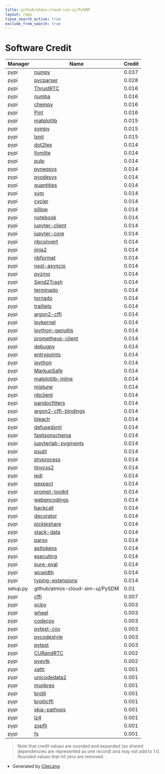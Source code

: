 ```yaml
---
title: github/atmos-cloud-sim-uj/PySDM
layout: repo
tipue_search_active: true
exclude_from_search: true
---
```

# Software Credit

|Manager|Name|Credit|
|-------|----|------|
|pypi|[numpy](https://www.numpy.org)|0.037|
|pypi|[pycparser](https://pypi.org/project/pycparser)|0.028|
|pypi|[ThrustRTC](https://github.com/fynv/ThrustRTC)|0.016|
|pypi|[numba](https://numba.pydata.org)|0.016|
|pypi|[chempy](https://github.com/bjodah/chempy)|0.016|
|pypi|[Pint](https://github.com/hgrecco/pint)|0.016|
|pypi|[matplotlib](https://matplotlib.org)|0.015|
|pypi|[sympy](https://sympy.org)|0.015|
|pypi|[lxml](https://pypi.org/project/lxml)|0.015|
|pypi|[dot2tex](https://github.com/kjellmf/dot2tex)|0.014|
|pypi|[llvmlite](http://llvmlite.readthedocs.io)|0.014|
|pypi|[pulp](https://github.com/coin-or/pulp)|0.014|
|pypi|[pyneqsys](https://github.com/bjodah/pyneqsys)|0.014|
|pypi|[pyodesys](https://github.com/bjodah/pyodesys)|0.014|
|pypi|[quantities](http://python-quantities.readthedocs.io/)|0.014|
|pypi|[sym](https://github.com/bjodah/sym)|0.014|
|pypi|[cycler](https://github.com/matplotlib/cycler)|0.014|
|pypi|[pillow](https://python-pillow.org)|0.014|
|pypi|[notebook](https://pypi.org/project/notebook)|0.014|
|pypi|[jupyter-client](https://pypi.org/project/jupyter-client)|0.014|
|pypi|[jupyter-core](https://pypi.org/project/jupyter-core)|0.014|
|pypi|[nbconvert](https://pypi.org/project/nbconvert)|0.014|
|pypi|[jinja2](https://pypi.org/project/jinja2)|0.014|
|pypi|[nbformat](https://pypi.org/project/nbformat)|0.014|
|pypi|[nest-asyncio](https://pypi.org/project/nest-asyncio)|0.014|
|pypi|[pyzmq](https://pypi.org/project/pyzmq)|0.014|
|pypi|[Send2Trash](https://pypi.org/project/Send2Trash)|0.014|
|pypi|[terminado](https://pypi.org/project/terminado)|0.014|
|pypi|[tornado](https://pypi.org/project/tornado)|0.014|
|pypi|[traitlets](https://pypi.org/project/traitlets)|0.014|
|pypi|[argon2-cffi](https://pypi.org/project/argon2-cffi)|0.014|
|pypi|[ipykernel](https://pypi.org/project/ipykernel)|0.014|
|pypi|[ipython-genutils](https://pypi.org/project/ipython-genutils)|0.014|
|pypi|[prometheus-client](https://pypi.org/project/prometheus-client)|0.014|
|pypi|[debugpy](https://pypi.org/project/debugpy)|0.014|
|pypi|[entrypoints](https://pypi.org/project/entrypoints)|0.014|
|pypi|[ipython](https://pypi.org/project/ipython)|0.014|
|pypi|[MarkupSafe](https://pypi.org/project/MarkupSafe)|0.014|
|pypi|[matplotlib-inline](https://pypi.org/project/matplotlib-inline)|0.014|
|pypi|[mistune](https://pypi.org/project/mistune)|0.014|
|pypi|[nbclient](https://pypi.org/project/nbclient)|0.014|
|pypi|[pandocfilters](https://pypi.org/project/pandocfilters)|0.014|
|pypi|[argon2-cffi-bindings](https://pypi.org/project/argon2-cffi-bindings)|0.014|
|pypi|[bleach](https://pypi.org/project/bleach)|0.014|
|pypi|[defusedxml](https://pypi.org/project/defusedxml)|0.014|
|pypi|[fastjsonschema](https://pypi.org/project/fastjsonschema)|0.014|
|pypi|[jupyterlab-pygments](https://pypi.org/project/jupyterlab-pygments)|0.014|
|pypi|[psutil](https://pypi.org/project/psutil)|0.014|
|pypi|[ptyprocess](https://pypi.org/project/ptyprocess)|0.014|
|pypi|[tinycss2](https://pypi.org/project/tinycss2)|0.014|
|pypi|[jedi](https://pypi.org/project/jedi)|0.014|
|pypi|[pexpect](https://pypi.org/project/pexpect)|0.014|
|pypi|[prompt-toolkit](https://pypi.org/project/prompt-toolkit)|0.014|
|pypi|[webencodings](https://pypi.org/project/webencodings)|0.014|
|pypi|[backcall](https://pypi.org/project/backcall)|0.014|
|pypi|[decorator](https://pypi.org/project/decorator)|0.014|
|pypi|[pickleshare](https://pypi.org/project/pickleshare)|0.014|
|pypi|[stack-data](https://pypi.org/project/stack-data)|0.014|
|pypi|[parso](https://pypi.org/project/parso)|0.014|
|pypi|[asttokens](https://pypi.org/project/asttokens)|0.014|
|pypi|[executing](https://pypi.org/project/executing)|0.014|
|pypi|[pure-eval](https://pypi.org/project/pure-eval)|0.014|
|pypi|[wcwidth](https://pypi.org/project/wcwidth)|0.014|
|pypi|[typing-extensions](https://pypi.org/project/typing-extensions)|0.014|
|setup.py|github/atmos-cloud-sim-uj/PySDM|0.01|
|pypi|[cffi](http://cffi.readthedocs.org)|0.007|
|pypi|[scipy](https://pypi.org/project/scipy)|0.003|
|pypi|[wheel](https://pypi.org/project/wheel)|0.003|
|pypi|[codecov](https://pypi.org/project/codecov)|0.003|
|pypi|[pytest-cov](https://pypi.org/project/pytest-cov)|0.003|
|pypi|[pycodestyle](https://pypi.org/project/pycodestyle)|0.003|
|pypi|[pytest](https://pypi.org/project/pytest)|0.003|
|pypi|[CURandRTC](https://github.com/fynv/CURandRTC)|0.002|
|pypi|[pyevtk](https://github.com/pyscience-projects/pyevtk)|0.002|
|pypi|[xattr](https://pypi.org/project/xattr)|0.001|
|pypi|[unicodedata2](https://pypi.org/project/unicodedata2)|0.001|
|pypi|[munkres](https://pypi.org/project/munkres)|0.001|
|pypi|[brotli](https://pypi.org/project/brotli)|0.001|
|pypi|[brotlicffi](https://pypi.org/project/brotlicffi)|0.001|
|pypi|[skia-pathops](https://pypi.org/project/skia-pathops)|0.001|
|pypi|[lz4](https://pypi.org/project/lz4)|0.001|
|pypi|[zopfli](https://pypi.org/project/zopfli)|0.001|
|pypi|[fs](https://pypi.org/project/fs)|0.001|


> Note that credit values are rounded and expanded (so shared dependencies are represented as one record) and may not add to 1.0. Rounded values that hit zero are removed.


- Generated by [CiteLang](https://github.com/vsoch/citelang)
